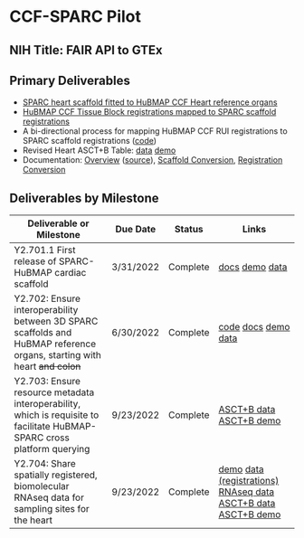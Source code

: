 # CCF-SPARC Pilot
## NIH Title: FAIR API to GTEx

## Primary Deliverables

* [SPARC heart scaffold fitted to HuBMAP CCF Heart reference organs](https://hubmapconsortium.github.io/ccf-sparc-pilot/ccf-eui.html)
* [HuBMAP CCF Tissue Block registrations mapped to SPARC scaffold registrations](https://hubmapconsortium.github.io/ccf-sparc-pilot/scaffold-viewer-demo/)
* A bi-directional process for mapping HuBMAP CCF RUI registrations to SPARC scaffold registrations ([code](https://github.com/SPARC-FAIR-Codeathon/hubmap-link/tree/main/tissue-block))
* Revised Heart ASCT+B Table: [data](https://docs.google.com/spreadsheets/d/1UhEZpDxQLCJLLx0gnWYDMQP8M-dwjZo_vIyPfjBCcVM/edit#gid=1759721736) [demo](https://hubmapconsortium.github.io/ccf-asct-reporter/vis?selectedOrgans=heart-v1.1&playground=false)
* Documentation: [Overview](https://hubmapconsortium.github.io/ccf-sparc-pilot/hubmap-sparc-linkage-documentation.pdf) ([source](https://docs.google.com/document/d/1wtPNV5Yanms5P939ldKB9wRXeR1Lk5CadZ2nsCkO5Gs/edit)), [Scaffold Conversion](https://github.com/SPARC-FAIR-Codeathon/hubmap-link/tree/main/scaffold-to-ccf), [Registration Conversion](https://github.com/SPARC-FAIR-Codeathon/hubmap-link/blob/main/tissue-block/README.md)

## Deliverables by Milestone

| Deliverable or Milestone | Due Date | Status | Links
|---|:-:|:-:|---|
| Y2.701.1 First release of SPARC-HuBMAP cardiac scaffold | 3/31/2022| Complete | [docs](https://github.com/SPARC-FAIR-Codeathon/hubmap-link/tree/main/scaffold-to-ccf) [demo](https://hubmapconsortium.github.io/ccf-sparc-pilot/ccf-eui.html) [data](https://github.com/hubmapconsortium/ccf-sparc-pilot/tree/main/data) |
| Y2.702: Ensure interoperability between 3D SPARC scaffolds and HuBMAP reference organs, starting with heart ~~and colon~~ | 6/30/2022 | Complete | [code](https://github.com/SPARC-FAIR-Codeathon/hubmap-link/tree/main/tissue-block) [docs](https://github.com/SPARC-FAIR-Codeathon/hubmap-link/blob/main/tissue-block/README.md) [demo](https://hubmapconsortium.github.io/ccf-sparc-pilot/scaffold-viewer-demo/) [data](https://github.com/hubmapconsortium/ccf-sparc-pilot/tree/main/data/ccf-in-scaffolds) |
| Y2.703: Ensure resource metadata interoperability, which is requisite to facilitate HuBMAP-SPARC cross platform querying | 9/23/2022 | Complete | [ASCT+B data](https://docs.google.com/spreadsheets/d/1UhEZpDxQLCJLLx0gnWYDMQP8M-dwjZo_vIyPfjBCcVM/edit#gid=1759721736) [ASCT+B demo](https://hubmapconsortium.github.io/ccf-asct-reporter/vis?selectedOrgans=heart-v1.1&playground=false) |
| Y2.704: Share spatially registered, biomolecular RNAseq data for sampling sites for the heart | 9/23/2022 | Complete | [demo](https://hubmapconsortium.github.io/ccf-sparc-pilot/ccf-eui.html) [data (registrations)](https://github.com/hubmapconsortium/ccf-ui/blob/main/projects/ccf-eui/src/assets/sparc/data/rui_locations.jsonld) [RNAseq data](https://portal.hubmapconsortium.org/search?mapped_data_types[0]=sciRNA-seq&mapped_data_types[1]=sciRNA-seq%20%5BSalmon%5D&mapped_data_types[2]=snRNA-seq%20%2810x%20Genomics%20v3%29&origin_sample.mapped_organ[0]=Heart&entity_type[0]=Dataset) [ASCT+B data](https://docs.google.com/spreadsheets/d/1UhEZpDxQLCJLLx0gnWYDMQP8M-dwjZo_vIyPfjBCcVM/edit#gid=1759721736) [ASCT+B demo](https://hubmapconsortium.github.io/ccf-asct-reporter/vis?selectedOrgans=heart-v1.1&playground=false) |
